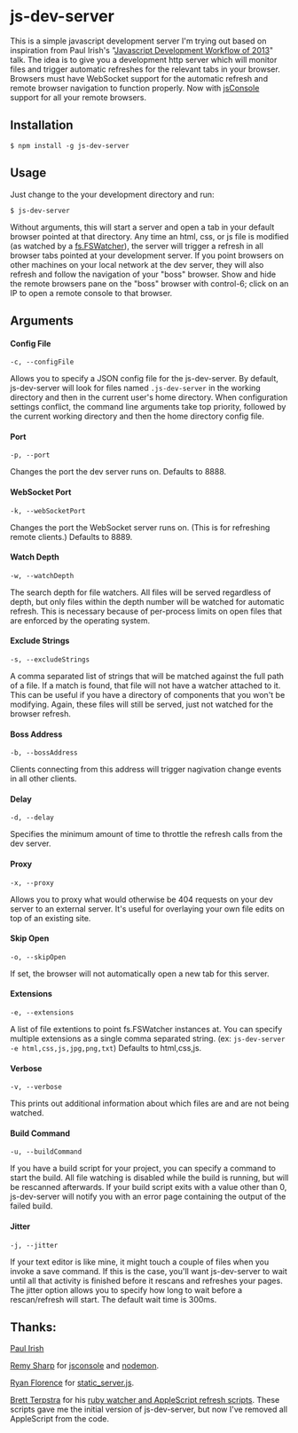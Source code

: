 # js-dev-server

This is a simple javascript development server I'm trying out based on inspiration from
Paul Irish's "[Javascript Development Workflow of 2013](http://www.youtube.com/watch?v=f7AU2Ozu8eo)" talk. The idea is to give you a development http server which will monitor files and trigger automatic refreshes for the relevant tabs in your browser. Browsers must have WebSocket support for the automatic refresh and remote browser navigation to function properly. Now with [jsConsole](http://jsconsole.com/) support for all your remote browsers.

## Installation

    $ npm install -g js-dev-server

## Usage

Just change to the your development directory and run:

    $ js-dev-server

Without arguments, this will start a server and open a tab in your default browser pointed at that directory. Any time an html, css, or js file is modified (as watched by a [fs.FSWatcher](http://nodejs.org/docs/v0.8.6/api/all.html#all_class_fs_fswatcher)), the server will trigger a refresh in all browser tabs pointed at your development server. If you point browsers on other machines on your local network at the dev server, they will also refresh and follow the navigation of your "boss" browser. Show and hide the remote browsers pane on the "boss" browser with control-6; click on an IP to open a remote console to that browser.

## Arguments

#### Config File

    -c, --configFile

Allows you to specify a JSON config file for the js-dev-server. By default, js-dev-server will look for files named `.js-dev-server` in the working directory and then in the current user's home directory. When configuration settings conflict, the command line arguments take top priority, followed by the current working directory and then the home directory config file.

#### Port

    -p, --port

Changes the port the dev server runs on. Defaults to 8888.

#### WebSocket Port

    -k, --webSocketPort

Changes the port the WebSocket server runs on. (This is for refreshing remote clients.) Defaults to 8889.

#### Watch Depth

    -w, --watchDepth

The search depth for file watchers. All files will be served regardless of depth, but only files within the depth number will be watched for automatic refresh. This is necessary because of per-process limits on open files that are enforced by the operating system.

#### Exclude Strings

    -s, --excludeStrings

A comma separated list of strings that will be matched against the full path of a file. If a match is found, that file will not have a watcher attached to it. This can be useful if you have a directory of components that you won't be modifying. Again, these files will still be served, just not watched for the browser refresh.

#### Boss Address

    -b, --bossAddress

Clients connecting from this address will trigger nagivation change events in all other clients.

#### Delay

    -d, --delay

Specifies the minimum amount of time to throttle the refresh calls from the dev server.

#### Proxy

    -x, --proxy

Allows you to proxy what would otherwise be 404 requests on your dev server to an external server. It's useful for overlaying your own file edits on top of an existing site.

#### Skip Open

    -o, --skipOpen

If set, the browser will not automatically open a new tab for this server.

#### Extensions

    -e, --extensions

A list of file extentions to point fs.FSWatcher instances at. You can specify multiple extensions as a single comma separated string. (ex: `js-dev-server -e html,css,js,jpg,png,txt`) Defaults to html,css,js.

#### Verbose

    -v, --verbose

This prints out additional information about which files are and are not being watched.

#### Build Command

    -u, --buildCommand

If you have a build script for your project, you can specify a command to start the build. All file watching is disabled while the build is running, but will be rescanned afterwards. If your build script exits with a value other than 0, js-dev-server will notify you with an error page containing the output of the failed build.

#### Jitter

    -j, --jitter

If your text editor is like mine, it might touch a couple of files when you invoke a save command. If this is the case, you'll want js-dev-server to wait until all that activity is finished before it rescans and refreshes your pages. The jitter option allows you to specify how long to wait before a rescan/refresh will start. The default wait time is 300ms.

## Thanks:
[Paul Irish](https://twitter.com/paul_irish)

[Remy Sharp](https://twitter.com/rem) for [jsconsole](http://jsconsole.com) and [nodemon](https://github.com/remy/nodemon).

 [Ryan Florence](https://github.com/rpflorence) for [static_server.js](https://gist.github.com/701407).

[Brett Terpstra](https://github.com/ttscoff) for his [ruby watcher and AppleScript refresh scripts](http://brettterpstra.com/2011/03/07/watch-for-file-changes-and-refresh-your-browser-automatically/). These scripts gave me the initial version of js-dev-server, but now I've removed all AppleScript from the code.
